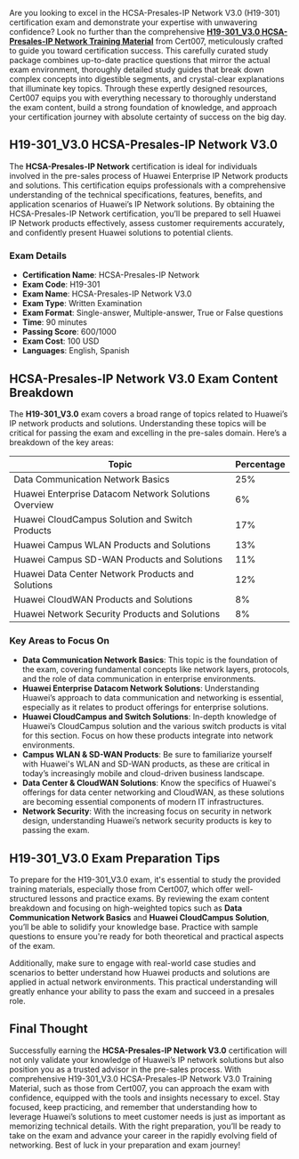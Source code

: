 <p>Are you looking to excel in the HCSA-Presales-IP Network V3.0 (H19-301) certification exam and demonstrate your expertise with unwavering confidence? Look no further than the comprehensive <a href="https://www.cert007.com/exam/h19-301_v3-0/"><strong>H19-301_V3.0 HCSA-Presales-IP Network Training Material</strong></a> from Cert007, meticulously crafted to guide you toward certification success. This carefully curated study package combines up-to-date practice questions that mirror the actual exam environment, thoroughly detailed study guides that break down complex concepts into digestible segments, and crystal-clear explanations that illuminate key topics. Through these expertly designed resources, Cert007 equips you with everything necessary to thoroughly understand the exam content, build a strong foundation of knowledge, and approach your certification journey with absolute certainty of success on the big day.</p>

<h2><strong>H19-301_V3.0 HCSA-Presales-IP Network V3.0</strong></h2>

<p>The <strong>HCSA-Presales-IP Network</strong> certification is ideal for individuals involved in the pre-sales process of Huawei Enterprise IP Network products and solutions. This certification equips professionals with a comprehensive understanding of the technical specifications, features, benefits, and application scenarios of Huawei&rsquo;s IP Network solutions. By obtaining the HCSA-Presales-IP Network certification, you&rsquo;ll be prepared to sell Huawei IP Network products effectively, assess customer requirements accurately, and confidently present Huawei solutions to potential clients.</p>

<h3>Exam Details</h3>

<ul>
	<li><strong>Certification Name</strong>: HCSA-Presales-IP Network</li>
	<li><strong>Exam Code</strong>: H19-301</li>
	<li><strong>Exam Name</strong>: HCSA-Presales-IP Network V3.0</li>
	<li><strong>Exam Type</strong>: Written Examination</li>
	<li><strong>Exam Format</strong>: Single-answer, Multiple-answer, True or False questions</li>
	<li><strong>Time</strong>: 90 minutes</li>
	<li><strong>Passing Score</strong>: 600/1000</li>
	<li><strong>Exam Cost</strong>: 100 USD</li>
	<li><strong>Languages</strong>: English, Spanish</li>
</ul>

<h2>HCSA-Presales-IP Network V3.0 Exam Content Breakdown</h2>

<p>The <strong>H19-301_V3.0</strong> exam covers a broad range of topics related to Huawei&rsquo;s IP network products and solutions. Understanding these topics will be critical for passing the exam and excelling in the pre-sales domain. Here&rsquo;s a breakdown of the key areas:</p>

<table>
	<thead>
		<tr>
			<th><strong>Topic</strong></th>
			<th><strong>Percentage</strong></th>
		</tr>
	</thead>
	<tbody>
		<tr>
			<td>Data Communication Network Basics</td>
			<td>25%</td>
		</tr>
		<tr>
			<td>Huawei Enterprise Datacom Network Solutions Overview</td>
			<td>6%</td>
		</tr>
		<tr>
			<td>Huawei CloudCampus Solution and Switch Products</td>
			<td>17%</td>
		</tr>
		<tr>
			<td>Huawei Campus WLAN Products and Solutions</td>
			<td>13%</td>
		</tr>
		<tr>
			<td>Huawei Campus SD-WAN Products and Solutions</td>
			<td>11%</td>
		</tr>
		<tr>
			<td>Huawei Data Center Network Products and Solutions</td>
			<td>12%</td>
		</tr>
		<tr>
			<td>Huawei CloudWAN Products and Solutions</td>
			<td>8%</td>
		</tr>
		<tr>
			<td>Huawei Network Security Products and Solutions</td>
			<td>8%</td>
		</tr>
	</tbody>
</table>

<h3>Key Areas to Focus On</h3>

<ul>
	<li><strong>Data Communication Network Basics</strong>: This topic is the foundation of the exam, covering fundamental concepts like network layers, protocols, and the role of data communication in enterprise environments.</li>
	<li><strong>Huawei Enterprise Datacom Network Solutions</strong>: Understanding Huawei&rsquo;s approach to data communication and networking is essential, especially as it relates to product offerings for enterprise solutions.</li>
	<li><strong>Huawei CloudCampus and Switch Solutions</strong>: In-depth knowledge of Huawei&rsquo;s CloudCampus solution and the various switch products is vital for this section. Focus on how these products integrate into network environments.</li>
	<li><strong>Campus WLAN &amp; SD-WAN Products</strong>: Be sure to familiarize yourself with Huawei&#39;s WLAN and SD-WAN products, as these are critical in today&rsquo;s increasingly mobile and cloud-driven business landscape.</li>
	<li><strong>Data Center &amp; CloudWAN Solutions</strong>: Know the specifics of Huawei&#39;s offerings for data center networking and CloudWAN, as these solutions are becoming essential components of modern IT infrastructures.</li>
	<li><strong>Network Security</strong>: With the increasing focus on security in network design, understanding Huawei&rsquo;s network security products is key to passing the exam.</li>
</ul>

<h2>H19-301_V3.0 Exam Preparation Tips</h2>

<p>To prepare for the H19-301_V3.0 exam, it&#39;s essential to study the provided training materials, especially those from Cert007, which offer well-structured lessons and practice exams. By reviewing the exam content breakdown and focusing on high-weighted topics such as <strong>Data Communication Network Basics</strong> and <strong>Huawei CloudCampus Solution</strong>, you&rsquo;ll be able to solidify your knowledge base. Practice with sample questions to ensure you&#39;re ready for both theoretical and practical aspects of the exam.</p>

<p>Additionally, make sure to engage with real-world case studies and scenarios to better understand how Huawei products and solutions are applied in actual network environments. This practical understanding will greatly enhance your ability to pass the exam and succeed in a presales role.</p>

<h2>Final Thought</h2>

<p>Successfully earning the <strong>HCSA-Presales-IP Network V3.0</strong> certification will not only validate your knowledge of Huawei&rsquo;s IP network solutions but also position you as a trusted advisor in the pre-sales process. With comprehensive H19-301_V3.0 HCSA-Presales-IP Network V3.0 Training Material, such as those from Cert007, you can approach the exam with confidence, equipped with the tools and insights necessary to excel. Stay focused, keep practicing, and remember that understanding how to leverage Huawei&rsquo;s solutions to meet customer needs is just as important as memorizing technical details. With the right preparation, you&rsquo;ll be ready to take on the exam and advance your career in the rapidly evolving field of networking. Best of luck in your preparation and exam journey!</p>

<p><!-- notionvc: 7588fdb4-82ae-4c5d-802c-8eb66a888de4 --></p>
